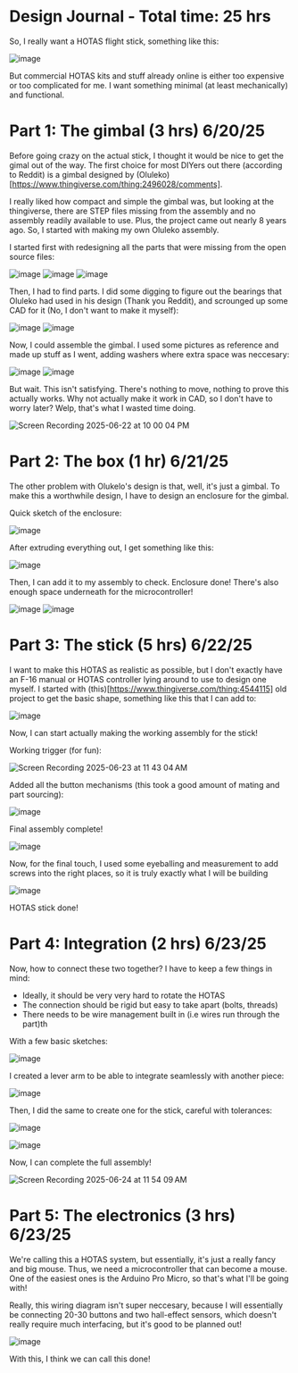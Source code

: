 # Design Journal - Total time: 25 hrs

So, I really want a HOTAS flight stick, something like this:

![image](https://github.com/user-attachments/assets/b3d32661-1bde-44a2-8c84-264a3f0a83ee)

But commercial HOTAS kits and stuff already online is either too expensive or too complicated for me. I want something minimal (at least mechanically) and functional.

# Part 1: The gimbal (3 hrs) 6/20/25

Before going crazy on the actual stick, I thought it would be nice to get the gimal out of the way. The first choice for most DIYers out there (according to Reddit) is a gimbal designed by (Oluleko)[https://www.thingiverse.com/thing:2496028/comments].

I really liked how compact and simple the gimbal was, but looking at the thingiverse, there are STEP files missing from the assembly and no assembly readily available to use. Plus, the project came out nearly 8 years ago. So, I started with making my own Oluleko assembly. 

I started first with redesigning all the parts that were missing from the open source files:

![image](https://github.com/user-attachments/assets/fa609722-1a9d-4dc2-8dd0-1e82f51cb95f) ![image](https://github.com/user-attachments/assets/4655475a-aff5-4456-9771-13a2cb79dde1) ![image](https://github.com/user-attachments/assets/224fc93c-8e72-484a-a387-41c300c41106)

Then, I had to find parts. I did some digging to figure out the bearings that Oluleko had used in his design (Thank you Reddit), and scrounged up some CAD for it (No, I don't want to make it myself):

![image](https://github.com/user-attachments/assets/90c580e0-c193-4615-8355-aeb541fe35a0) ![image](https://github.com/user-attachments/assets/c7bdb811-e268-4f5f-a989-4239397d00ee)

Now, I could assemble the gimbal. I used some pictures as reference and made up stuff as I went, adding washers where extra space was neccesary:

![image](https://github.com/user-attachments/assets/d4ff2c61-60e1-4791-b779-ede2e6e6cd0e) ![image](https://github.com/user-attachments/assets/8da9320c-6535-4139-a7ff-453a7f38d9bd)

But wait. This isn't satisfying. There's nothing to move, nothing to prove this actually works. Why not actually make it work in CAD, so I don't have to worry later? Welp, that's what I wasted time doing.

![Screen Recording 2025-06-22 at 10 00 04 PM](https://github.com/user-attachments/assets/efaea724-4660-4948-ad7c-04959a51f2ef)

# Part 2: The box (1 hr) 6/21/25

The other problem with Olukelo's design is that, well, it's just a gimbal. To make this a worthwhile design, I have to design an enclosure for the gimbal. 

Quick sketch of the enclosure:

![image](https://github.com/user-attachments/assets/bfb6bd52-d135-4bdd-8d0a-63dd34acff9e)

After extruding everything out, I get something like this:

![image](https://github.com/user-attachments/assets/29858521-1ab0-4029-b560-bfcadbe042ef)

Then, I can add it to my assembly to check. Enclosure done! There's also enough space underneath for the microcontroller!

![image](https://github.com/user-attachments/assets/fdda8427-1979-4a91-a710-1ae91bebc342) ![image](https://github.com/user-attachments/assets/e1c031cf-2f32-4bbf-98ac-ad7cfea5e78e)

# Part 3: The stick (5 hrs) 6/22/25

I want to make this HOTAS as realistic as possible, but I don't exactly have an F-16 manual or HOTAS controller lying around to use to design one myself. I started with (this)[https://www.thingiverse.com/thing:4544115] old project to get the basic shape, something like this that I can add to:

![image](https://github.com/user-attachments/assets/b5e717db-8d99-403d-aa36-bfcb03672117)

Now, I can start actually making the working assembly for the stick!

Working trigger (for fun):

![Screen Recording 2025-06-23 at 11 43 04 AM](https://github.com/user-attachments/assets/03149178-5201-4f3f-90e7-37b9b6ca3487)

Added all the button mechanisms (this took a good amount of mating and part sourcing):

![image](https://github.com/user-attachments/assets/7c7b6a8d-ad74-4a52-a60e-ad486bb8a392)

Final assembly complete!

![image](https://github.com/user-attachments/assets/be48f1fc-3eed-46d5-9dc3-27b8f096dbcd)

Now, for the final touch, I used some eyeballing and measurement to add screws into the right places, so it is truly exactly what I will be building

![image](https://github.com/user-attachments/assets/3da5caf4-e325-41e5-a60d-8b885094bda9)

HOTAS stick done!

# Part 4: Integration (2 hrs) 6/23/25

Now, how to connect these two together? I have to keep a few things in mind:
- Ideally, it should be very very hard to rotate the HOTAS
- The connection should be rigid but easy to take apart (bolts, threads)
- There needs to be wire management built in (i.e wires run through the part)th

With a few basic sketches:

![image](https://github.com/user-attachments/assets/325f0020-ece8-4e16-9c78-1fd66cd858f7)

I created a lever arm to be able to integrate seamlessly with another piece:

![image](https://github.com/user-attachments/assets/c2e57d2f-990a-4805-b21a-fe40344d2680)

Then, I did the same to create one for the stick, careful with tolerances:

![image](https://github.com/user-attachments/assets/d2fd6453-e2a2-468b-87f8-f2bbe8d4d996)

![image](https://github.com/user-attachments/assets/7501e0d7-4973-47e9-95c4-d013abd14ffc)

Now, I can complete the full assembly!

![Screen Recording 2025-06-24 at 11 54 09 AM](https://github.com/user-attachments/assets/44082947-4d69-46e9-ae55-86da6ebb8f54)

# Part 5: The electronics (3 hrs) 6/23/25

We're calling this a HOTAS system, but essentially, it's just a really fancy and big mouse. Thus, we need a microcontroller that can become a mouse. One of the easiest ones is the Arduino Pro Micro, so that's what I'll be going with!

Really, this wiring diagram isn't super neccesary, because I will essentially be connecting 20-30 buttons and two hall-effect sensors, which doesn't really require much interfacing, but it's good to be planned out!

![image](https://github.com/user-attachments/assets/99f70349-d66c-4777-b9bf-df9741edd17d)

With this, I think we can call this done!
